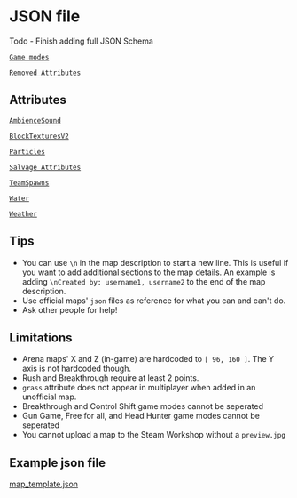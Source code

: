 # JSON file
Todo - Finish adding full JSON Schema

[`Game modes`](gamemodes.md)

[`Removed Attributes`](oldattributes.md)

## Attributes
[`AmbienceSound`](/json/ambiencesound.md)

[`BlockTexturesV2`](/json/blocktexturesv2.md)

[`Particles`](/json/particles.md)

[`Salvage Attributes`](/json/salvageattributes.md)

[`TeamSpawns`](/json/teamspawns.md)

[`Water`](/json/water.md)

[`Weather`](/json/weather.md)


## Tips
* You can use `\n` in the map description to start a new line. This is useful if you want to add additional sections to the map details. An example is adding `\nCreated by: username1, username2` to the end of the map description.
* Use official maps' `json` files as reference for what you can and can't do.
* Ask other people for help!

## Limitations
* Arena maps' X and Z (in-game) are hardcoded to `[ 96, 160 ]`. The Y axis is not hardcoded though.
* Rush and Breakthrough require at least 2 points.
* `grass` attribute does not appear in multiplayer when added in an unofficial map.
* Breakthrough and Control Shift game modes cannot be seperated
* Gun Game, Free for all, and Head Hunter game modes cannot be seperated
* You cannot upload a map to the Steam Workshop without a `preview.jpg`

## Example json file
[map_template.json](/map_template.json)